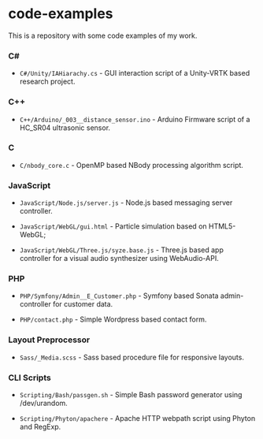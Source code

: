 # code-examples

This is a repository with some code examples of my work.

### C# 

* `C#/Unity/IAHiarachy.cs` - GUI interaction script of a Unity-VRTK based research project.

### C++

* `C++/Arduino/_003__distance_sensor.ino` - Arduino Firmware script of a HC_SR04 ultrasonic sensor.

### C

* `C/nbody_core.c` - OpenMP based NBody processing algorithm script.

### JavaScript

* `JavaScript/Node.js/server.js` - Node.js based messaging server controller.

* `JavaScript/WebGL/gui.html` - Particle simulation based on HTML5-WebGL;

* `JavaScript/WebGL/Three.js/syze.base.js` - Three.js based app controller for a visual audio synthesizer using WebAudio-API.

### PHP

* `PHP/Symfony/Admin__E_Customer.php` - Symfony based Sonata admin-controller for customer data.

* `PHP/contact.php` - Simple Wordpress based contact form.

### Layout Preprocessor

* `Sass/_Media.scss` - Sass based procedure file for responsive layouts.

### CLI Scripts

* `Scripting/Bash/passgen.sh` - Simple Bash password generator using /dev/urandom.

* `Scripting/Phyton/apachere` - Apache HTTP webpath script using Phyton and RegExp.